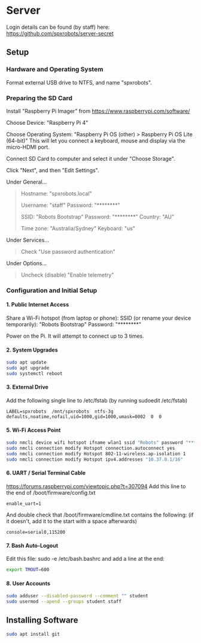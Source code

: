 # Server

Login details can be found (by staff) here: <https://github.com/spxrobots/server-secret>

## Setup

### Hardware and Operating System

Format external USB drive to NTFS, and name "spxrobots".

### Preparing the SD Card

Install "Raspberry Pi Imager" from https://www.raspberrypi.com/software/

Choose Device: "Raspberry Pi 4"

Choose Operating System: "Raspberry Pi OS (other) > Raspberry Pi OS Lite (64-bit)"
This will let you connect a keyboard, mouse and display via the micro-HDMI port.

Connect SD Card to computer and select it under "Choose Storage".

Click "Next", and then "Edit Settings".

Under General...
> Hostname: "spxrobots.local"
>
> Username: "staff"
> Password: "\*\*\*\*\*\*\*\*"
>
> SSID: "Robots Bootstrap"
> Password: "\*\*\*\*\*\*\*\*"
> Country: "AU"
>
> Time zone: "Australia/Sydney"
> Keyboard: "us"

Under Services...
> Check "Use password authentication"

Under Options...
> Uncheck (disable) "Enable telemetry"

### Configuration and Initial Setup

#### 1. Public Internet Access

Share a Wi-Fi hotspot (from laptop or phone):
SSID (or rename your device temporarily): "Robots Bootstrap"
Password: "\*\*\*\*\*\*\*\*"

Power on the Pi. It will attempt to connect up to 3 times.

#### 2. System Upgrades

```sh
sudo apt update
sudo apt upgrade
sudo systemctl reboot
```

#### 3. External Drive

Add the following single line to /etc/fstab (by running sudoedit /etc/fstab)

```fstab
LABEL=spxrobots  /mnt/spxrobots  ntfs-3g  defaults,noatime,nofail,uid=1000,gid=1000,umask=0002  0  0
```

#### 5. Wi-Fi Access Point

```sh
sudo nmcli device wifi hotspot ifname wlan1 ssid "Robots" password "********"
sudo nmcli connection modify Hotspot connection.autoconnect yes
sudo nmcli connection modify Hotspot 802-11-wireless.ap-isolation 1
sudo nmcli connection modify Hotspot ipv4.addresses "10.37.0.1/16"
```

#### 6. UART / Serial Terminal Cable

https://forums.raspberrypi.com/viewtopic.php?t=307094
Add this line to the end of /boot/firmware/config.txt

```
enable_uart=1
```

And double check that /boot/firmware/cmdline.txt contains the following:
(if it doesn't, add it to the start with a space afterwards)

```
console=serial0,115200
```

#### 7. Bash Auto-Logout

Edit this file: sudo -e /etc/bash.bashrc
and add a line at the end:

```sh
export TMOUT=600
```

#### 8. User Accounts

```sh
sudo adduser --disabled-password --comment "" student
sudo usermod --apend --groups student staff
```

## Installing Software

```sh
sudo apt install git
```
